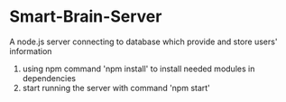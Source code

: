 # Smart-Brain-Server
A node.js server connecting to database which provide and store users' information

1. using npm command 'npm install' to install needed modules in dependencies
2. start running the server with command 'npm start'
